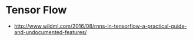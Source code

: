 # Tensor Flow

- http://www.wildml.com/2016/08/rnns-in-tensorflow-a-practical-guide-and-undocumented-features/
